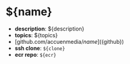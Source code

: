 # ${name}

- **description**: ${description}
- **topics**: ${topics}
- [github.com/accuenmedia/${name}](${github})
- **ssh clone**: `${clone}`
- **ecr repo**: `${ecr}`